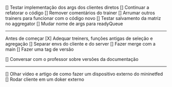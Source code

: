 [] Testar implementação dos args dos clientes diretos
[] Continuar a refatorar o código
[] Remover comentários do trainer
[] Arrumar outros trainers para funcionar com o código novo
[] Testar salvamento da matriz no aggregator
[] Mudar nome de args para readyQueue

---

Antes de começar
[X] Adequar treiners, funções antigas de seleção e agregação
[] Separar envs do cliente e do server
[] Fazer merge com a main
[] Fazer uma tag de versão

[] Conversar com o professor sobre versões da documentação

---

[] Olhar vídeo e artigo de como fazer um dispositivo externo do mininetfed
[] Rodar cliente em um doker externo

